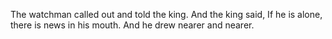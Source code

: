The watchman called out and told the king. And the king said, If he is alone, there is news in his mouth. And he drew nearer and nearer.
